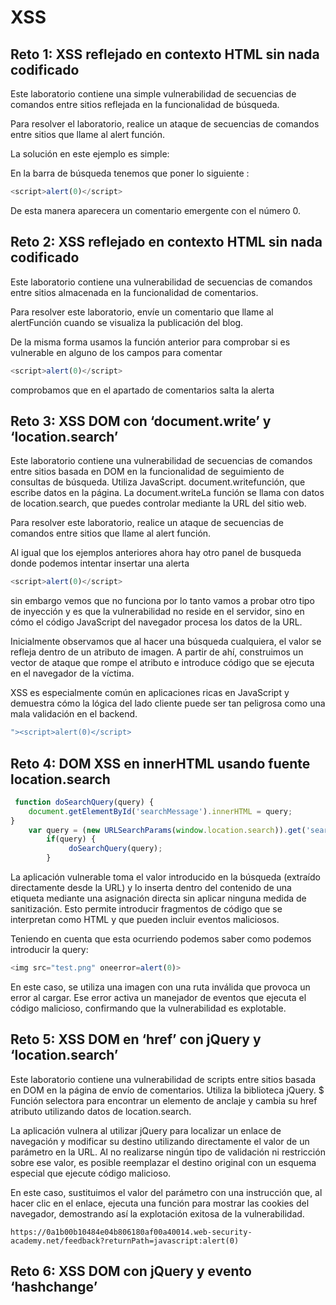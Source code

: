 # XSS

## Reto 1: XSS reflejado en contexto HTML sin nada codificado

Este laboratorio contiene una simple vulnerabilidad de secuencias de comandos entre sitios reflejada en la funcionalidad de búsqueda.

Para resolver el laboratorio, realice un ataque de secuencias de comandos entre sitios que llame al alert función.

La solución en este ejemplo es simple:

En la barra de búsqueda tenemos que poner lo siguiente :

```javascript
<script>alert(0)</script> 
```

De esta manera aparecera un comentario emergente con el número 0.

## Reto 2: XSS reflejado en contexto HTML sin nada codificado

Este laboratorio contiene una vulnerabilidad de secuencias de comandos entre sitios almacenada en la funcionalidad de comentarios.

Para resolver este laboratorio, envíe un comentario que llame al alertFunción cuando se visualiza la publicación del blog.

De la misma forma usamos la función anterior para comprobar si es vulnerable en alguno de los campos para comentar

```javascript
<script>alert(0)</script> 
```

comprobamos que en el apartado de comentarios salta la alerta

## Reto 3: XSS DOM con ‘document.write’ y ‘location.search’

Este laboratorio contiene una vulnerabilidad de secuencias de comandos entre sitios basada en DOM en la funcionalidad de seguimiento de consultas de búsqueda. Utiliza JavaScript. document.writefunción, que escribe datos en la página. La document.writeLa función se llama con datos de location.search, que puedes controlar mediante la URL del sitio web.

Para resolver este laboratorio, realice un ataque de secuencias de comandos entre sitios que llame al alert función.

Al igual que los ejemplos anteriores ahora hay  otro panel de busqueda donde podemos intentar insertar una alerta

```javascript
<script>alert(0)</script> 
```

sin embargo vemos que no funciona por lo tanto vamos a probar otro tipo de inyección y es que la vulnerabilidad no reside en el servidor, sino en cómo el código JavaScript del navegador procesa los datos de la URL.

Inicialmente observamos que al hacer una búsqueda cualquiera, el valor se refleja dentro de un atributo de imagen. A partir de ahí, construimos un vector de ataque que rompe el atributo e introduce código que se ejecuta en el navegador de la víctima.

XSS es especialmente común en aplicaciones ricas en JavaScript y demuestra cómo la lógica del lado cliente puede ser tan peligrosa como una mala validación en el backend.

```javascript
"><script>alert(0)</script> 
```

## Reto 4: DOM XSS en innerHTML usando fuente location.search

```javascript
 function doSearchQuery(query) {
    document.getElementById('searchMessage').innerHTML = query;
}
    var query = (new URLSearchParams(window.location.search)).get('search');
        if(query) {
             doSearchQuery(query);
        }
```

La aplicación vulnerable toma el valor introducido en la búsqueda (extraído directamente desde la URL) y lo inserta dentro del contenido de una etiqueta mediante una asignación directa sin aplicar ninguna medida de sanitización. Esto permite introducir fragmentos de código que se interpretan como HTML y que pueden incluir eventos maliciosos.

Teniendo en cuenta que esta ocurriendo podemos saber como podemos introducir la query:

```javascript
<img src="test.png" oneerror=alert(0)>
```

En este caso, se utiliza una imagen con una ruta inválida que provoca un error al cargar. Ese error activa un manejador de eventos que ejecuta el código malicioso, confirmando que la vulnerabilidad es explotable.

## Reto 5: XSS DOM en ‘href’ con jQuery y ‘location.search’

Este laboratorio contiene una vulnerabilidad de scripts entre sitios basada en DOM en la página de envío de comentarios. Utiliza la biblioteca jQuery. $ Función selectora para encontrar un elemento de anclaje y cambia su href atributo utilizando datos de location.search.

La aplicación vulnera al utilizar jQuery para localizar un enlace de navegación y modificar su destino utilizando directamente el valor de un parámetro en la URL. Al no realizarse ningún tipo de validación ni restricción sobre ese valor, es posible reemplazar el destino original con un esquema especial que ejecute código malicioso.

En este caso, sustituimos el valor del parámetro con una instrucción que, al hacer clic en el enlace, ejecuta una función para mostrar las cookies del navegador, demostrando así la explotación exitosa de la vulnerabilidad.

```
https://0a1b00b10484e04b806180af00a40014.web-security-academy.net/feedback?returnPath=javascript:alert(0)
```

## Reto 6: XSS DOM con jQuery y evento ‘hashchange’

<script>
    $(window).on('hashchange', function(){
        var post = $('section.blog-list h2:contains(' + decodeURIComponent(window.location.hash.slice(1)) + ')');
            if (post) post.get(0).scrollIntoView();
            });
</script>
